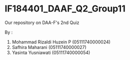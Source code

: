 # IF184401_DAAF_Q2_Group11
Our repository on DAA-F's 2nd Quiz

By :
1) Mohammad Rizaldi Huzein P (05111740000024)
2) Safhira Maharani          (05111740000027)
3) Yasinta Yusniawati        (05111740000054)
